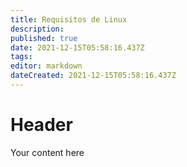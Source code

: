 ```yaml
---
title: Requisitos de Linux
description: 
published: true
date: 2021-12-15T05:58:16.437Z
tags: 
editor: markdown
dateCreated: 2021-12-15T05:58:16.437Z
---
```


# Header
Your content here